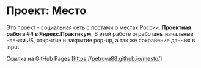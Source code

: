 # Проект: Место

Это проект - социальная сеть с постами о местах России.
**Проектная работа #4 в Яндекс.Практикум.**
В этой работе отработаны начальные навыки JS, открытие и закрытие pop-up, а так же сохранение данных в input.

Ссылка на GitHub Pages [https://petrova88.github.io/mesto/]
